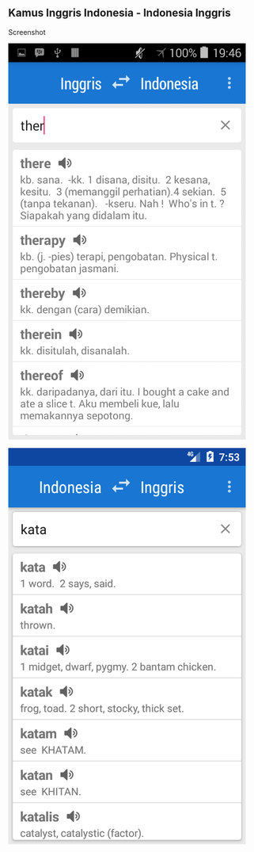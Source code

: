 ## Kamus Inggris Indonesia - Indonesia Inggris

Screenshot

![Screenshot 1](screenshot/1.png)

![Screenshot 2](screenshot/2.png)
